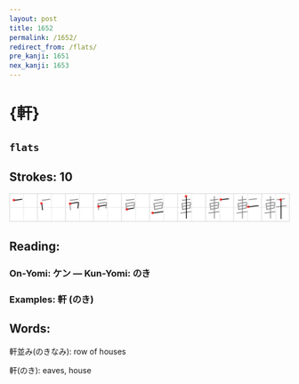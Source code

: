 ```yaml
---
layout: post
title: 1652
permalink: /1652/
redirect_from: /flats/
pre_kanji: 1651
nex_kanji: 1653
---
```


# {軒}

## `flats`

## Strokes: 10

<div class="stroke"><img src="../images/E8BB92.png" /></div>

## Reading:

### On-Yomi: ケン &mdash; Kun-Yomi: のき

### Examples: 軒 (のき)

## Words:

軒並み(のきなみ): row of houses

軒(のき): eaves, house
